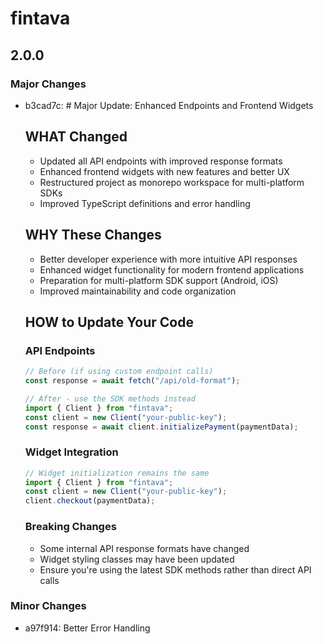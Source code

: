 # fintava

## 2.0.0

### Major Changes

- b3cad7c: # Major Update: Enhanced Endpoints and Frontend Widgets

    ## WHAT Changed
    - Updated all API endpoints with improved response formats
    - Enhanced frontend widgets with new features and better UX
    - Restructured project as monorepo workspace for multi-platform SDKs
    - Improved TypeScript definitions and error handling

    ## WHY These Changes
    - Better developer experience with more intuitive API responses
    - Enhanced widget functionality for modern frontend applications
    - Preparation for multi-platform SDK support (Android, iOS)
    - Improved maintainability and code organization

    ## HOW to Update Your Code

    ### API Endpoints

    ```javascript
    // Before (if using custom endpoint calls)
    const response = await fetch("/api/old-format");

    // After - use the SDK methods instead
    import { Client } from "fintava";
    const client = new Client("your-public-key");
    const response = await client.initializePayment(paymentData);
    ```

    ### Widget Integration

    ```javascript
    // Widget initialization remains the same
    import { Client } from "fintava";
    const client = new Client("your-public-key");
    client.checkout(paymentData);
    ```

    ### Breaking Changes
    - Some internal API response formats have changed
    - Widget styling classes may have been updated
    - Ensure you're using the latest SDK methods rather than direct API calls

### Minor Changes

- a97f914: Better Error Handling
